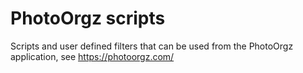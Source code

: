 # PhotoOrgz scripts
 
Scripts and user defined filters that can be used from the PhotoOrgz application, see https://photoorgz.com/
